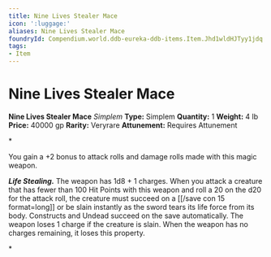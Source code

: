 ```yaml
---
title: Nine Lives Stealer Mace
icon: ':luggage:'
aliases: Nine Lives Stealer Mace
foundryId: Compendium.world.ddb-eureka-ddb-items.Item.Jhd1wldHJTyy1jdq
tags:
- Item
---
```


# Nine Lives Stealer Mace

**Nine Lives Stealer Mace**
_Simplem_
**Type:** Simplem
**Quantity:** 1
**Weight:** 4 lb
**Price:** 40000 gp
**Rarity:** Veryrare
**Attunement:** Requires Attunement

*<p>You gain a +2 bonus to attack rolls and damage rolls made with this magic weapon.

***Life Stealing.*** The weapon has 1d8 + 1 charges. When you attack a creature that has fewer than 100 Hit Points with this weapon and roll a 20 on the d20 for the attack roll, the creature must succeed on a [[/save con 15 format=long]] or be slain instantly as the sword tears its life force from its body. Constructs and Undead succeed on the save automatically. The weapon loses 1 charge if the creature is slain. When the weapon has no charges remaining, it loses this property.</p>*